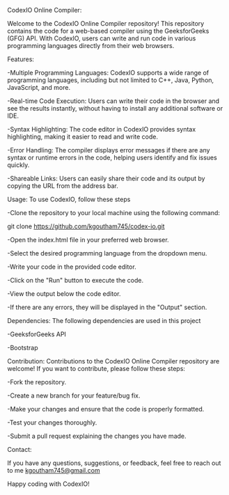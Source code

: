 CodexIO Online Compiler:

Welcome to the CodexIO Online Compiler repository! This repository contains the code for a web-based compiler using the GeeksforGeeks (GFG) API. With CodexIO, users can write and run code in various programming languages directly from their web browsers.


Features:

-Multiple Programming Languages: CodexIO supports a wide range of programming languages, including but not limited to C++, Java, Python, JavaScript, and more.

-Real-time Code Execution: Users can write their code in the browser and see the results instantly, without having to install any additional software or IDE.

-Syntax Highlighting: The code editor in CodexIO provides syntax highlighting, making it easier to read and write code.

-Error Handling: The compiler displays error messages if there are any syntax or runtime errors in the code, helping users identify and fix issues quickly.

-Shareable Links: Users can easily share their code and its output by copying the URL from the address bar.


Usage:
To use CodexIO, follow these steps

-Clone the repository to your local machine using the following command: 

git clone https://github.com/kgoutham745/codex-io.git

-Open the index.html file in your preferred web browser.

-Select the desired programming language from the dropdown menu.

-Write your code in the provided code editor.

-Click on the "Run" button to execute the code.

-View the output below the code editor.

-If there are any errors, they will be displayed in the "Output" section.


Dependencies:
The following dependencies are used in this project

-GeeksforGeeks API

-Bootstrap


Contribution:
Contributions to the CodexIO Online Compiler repository are welcome! If you want to contribute, please follow these steps:

-Fork the repository.

-Create a new branch for your feature/bug fix.

-Make your changes and ensure that the code is properly formatted.

-Test your changes thoroughly.

-Submit a pull request explaining the changes you have made.


Contact:

If you have any questions, suggestions, or feedback, feel free to reach out to me kgoutham745@gmail.com

Happy coding with CodexIO!
